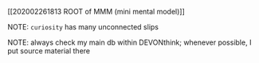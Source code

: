 [[202002261813 ROOT of MMM (mini mental model)]]

NOTE: `curiosity` has many unconnected slips

NOTE: always check my main db within DEVONthink; whenever possible, I put source material there